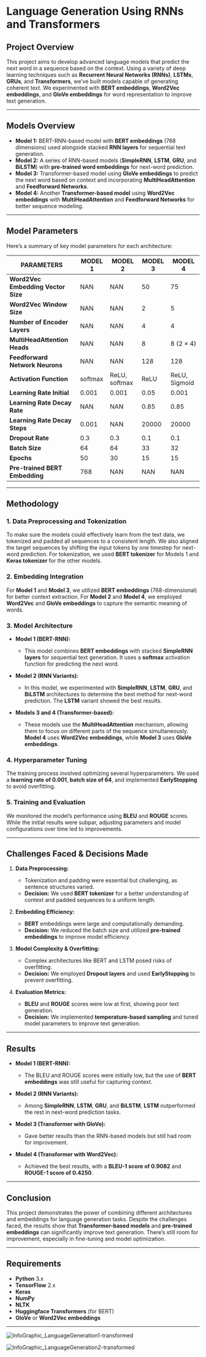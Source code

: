 

# Language Generation Using RNNs and Transformers

## Project Overview

This project aims to develop advanced language models that predict the next word in a sequence based on the context. Using a variety of deep learning techniques such as **Recurrent Neural Networks (RNNs)**, **LSTMs**, **GRUs**, and **Transformers**, we’ve built models capable of generating coherent text. We experimented with **BERT embeddings**, **Word2Vec embeddings**, and **GloVe embeddings** for word representation to improve text generation.

---

## Models Overview

- **Model 1:** BERT-RNN-based model with **BERT embeddings** (768 dimensions) used alongside stacked **RNN layers** for sequential text generation.
- **Model 2:** A series of RNN-based models (**SimpleRNN**, **LSTM**, **GRU**, and **BiLSTM**) with **pre-trained word embeddings** for next-word prediction.
- **Model 3:** Transformer-based model using **GloVe embeddings** to predict the next word based on context and incorporating **MultiHeadAttention** and **Feedforward Networks**.
- **Model 4:** Another **Transformer-based model** using **Word2Vec embeddings** with **MultiHeadAttention** and **Feedforward Networks** for better sequence modeling.

---

## Model Parameters

Here’s a summary of key model parameters for each architecture:

| **PARAMETERS**                 | **MODEL 1**          | **MODEL 2**          | **MODEL 3**          | **MODEL 4**          |
|---------------------------------|----------------------|----------------------|----------------------|----------------------|
| **Word2Vec Embedding Vector Size** | NAN                  | NAN                  | 50                   | 75                   |
| **Word2Vec Window Size**         | NAN                  | NAN                  | 2                    | 5                    |
| **Number of Encoder Layers**    | NAN                  | NAN                  | 4                    | 4                    |
| **MultiHeadAttention Heads**    | NAN                  | NAN                  | 8                    | 8 (2 × 4)            |
| **Feedforward Network Neurons** | NAN                  | NAN                  | 128                  | 128                  |
| **Activation Function**         | softmax             | ReLU, softmax        | ReLU                 | ReLU, Sigmoid        |
| **Learning Rate Initial**       | 0.001                | 0.001                | 0.05                 | 0.001                |
| **Learning Rate Decay Rate**    | NAN                  | NAN                  | 0.85                 | 0.85                 |
| **Learning Rate Decay Steps**   | 0.001                | NAN                  | 20000                | 20000                |
| **Dropout Rate**                | 0.3                  | 0.3                  | 0.1                  | 0.1                  |
| **Batch Size**                  | 64                   | 64                   | 33                   | 32                   |
| **Epochs**                      | 50                   | 30                   | 15                   | 15                   |
| **Pre-trained BERT Embedding**  | 768                  | NAN                  | NAN                  | NAN                  |

---

## Methodology

### 1. Data Preprocessing and Tokenization

To make sure the models could effectively learn from the text data, we tokenized and padded all sequences to a consistent length. We also aligned the target sequences by shifting the input tokens by one timestep for next-word prediction. For tokenization, we used **BERT tokenizer** for Models 1 and **Keras tokenizer** for the other models.

### 2. Embedding Integration

For **Model 1** and **Model 3**, we utilized **BERT embeddings** (768-dimensional) for better context extraction. For **Model 2** and **Model 4**, we employed **Word2Vec** and **GloVe embeddings** to capture the semantic meaning of words.

### 3. Model Architecture

- **Model 1 (BERT-RNN):** 
  - This model combines **BERT embeddings** with stacked **SimpleRNN layers** for sequential text generation. It uses a **softmax** activation function for predicting the next word.

- **Model 2 (RNN Variants):**
  - In this model, we experimented with **SimpleRNN**, **LSTM**, **GRU**, and **BiLSTM** architectures to determine the best method for next-word prediction. The **LSTM** variant showed the best results.

- **Models 3 and 4 (Transformer-based):**
  - These models use the **MultiHeadAttention** mechanism, allowing them to focus on different parts of the sequence simultaneously. **Model 4** uses **Word2Vec embeddings**, while **Model 3** uses **GloVe embeddings**.

### 4. Hyperparameter Tuning

The training process involved optimizing several hyperparameters. We used a **learning rate of 0.001**, **batch size of 64**, and implemented **EarlyStopping** to avoid overfitting.

### 5. Training and Evaluation

We monitored the model’s performance using **BLEU** and **ROUGE** scores. While the initial results were subpar, adjusting parameters and model configurations over time led to improvements.

---

## Challenges Faced & Decisions Made

1. **Data Preprocessing:** 
   - Tokenization and padding were essential but challenging, as sentence structures varied.
   - **Decision:** We used **BERT tokenizer** for a better understanding of context and padded sequences to a uniform length.

2. **Embedding Efficiency:** 
   - **BERT** embeddings were large and computationally demanding.
   - **Decision:** We reduced the batch size and utilized **pre-trained embeddings** to improve model efficiency.

3. **Model Complexity & Overfitting:** 
   - Complex architectures like BERT and LSTM posed risks of overfitting.
   - **Decision:** We employed **Dropout layers** and used **EarlyStopping** to prevent overfitting.

4. **Evaluation Metrics:** 
   - **BLEU** and **ROUGE** scores were low at first, showing poor text generation.
   - **Decision:** We implemented **temperature-based sampling** and tuned model parameters to improve text generation.

---

## Results

- **Model 1 (BERT-RNN):** 
  - The BLEU and ROUGE scores were initially low, but the use of **BERT embeddings** was still useful for capturing context.
  
- **Model 2 (RNN Variants):** 
  - Among **SimpleRNN**, **LSTM**, **GRU**, and **BiLSTM**, **LSTM** outperformed the rest in next-word prediction tasks.

- **Model 3 (Transformer with GloVe):**
  - Gave better results than the RNN-based models but still had room for improvement.

- **Model 4 (Transformer with Word2Vec):**
  - Achieved the best results, with a **BLEU-1 score of 0.9082** and **ROUGE-1 score of 0.4250**.

---


## Conclusion

This project demonstrates the power of combining different architectures and embeddings for language generation tasks. Despite the challenges faced, the results show that **Transformer-based models** and **pre-trained embeddings** can significantly improve text generation. There’s still room for improvement, especially in fine-tuning and model optimization.

---

## Requirements

- **Python** 3.x
- **TensorFlow** 2.x
- **Keras**
- **NumPy**
- **NLTK**
- **Huggingface Transformers** (for BERT)
- **GloVe** or **Word2Vec embeddings**

---

![InfoGraphic_LanguageGeneration1-transformed](https://github.com/user-attachments/assets/cec7af32-65c4-45b8-81ac-568f0b0018ff)






![InfoGraphic_LanguageGeneration2-transformed](https://github.com/user-attachments/assets/eea3abdb-563e-4f03-907e-9a0ea1e25a51)






